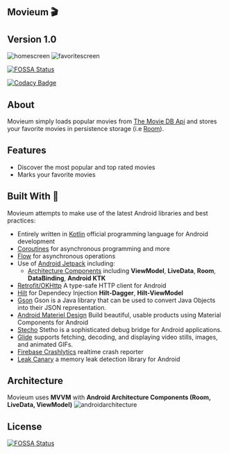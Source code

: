 ## Movieum 🎬

## Version 1.0

![homescreen](photo/homescreen.png) ![favoritescreen](photo/favoritescreen.png)

[![FOSSA Status](https://app.fossa.com/api/projects/git%2Bgithub.com%2Ftonghannteng%2FMovieum.svg?type=shield)](https://app.fossa.com/projects/git%2Bgithub.com%2Ftonghannteng%2FMovieum?ref=badge_shield)

[![Codacy Badge](https://app.codacy.com/project/badge/Grade/f6e4f7464c1d4624babfeafda784cf0e)](https://www.codacy.com/manual/tonghannteng/Movieum?utm_source=github.com&amp;utm_medium=referral&amp;utm_content=tonghannteng/Movieum&amp;utm_campaign=Badge_Grade)

## About
Movieum simply loads popular movies from [The Movie DB Api](https://developers.themoviedb.org/4/getting-started/authorization) and stores your favorite movies in persistence storage (i.e [Room](https://developer.android.com/reference/android/arch/persistence/room/RoomDatabase)).

## Features
- Discover the most popular and top rated movies
- Marks your favorite movies

## Built With 👷‍

Movieum attempts to make use of the latest Android libraries and best practices:

- Entirely written in [Kotlin](https://kotlinlang.org/) official programming language for Android development
- [Coroutines](https://kotlinlang.org/docs/reference/coroutines-overview.html) for asynchronous programming and more
- [Flow](https://kotlinlang.org/docs/reference/coroutines/flow.html#asynchronous-flow) for asynchronous operations
- Use of [Android Jetpack](https://developer.android.com/jetpack) including:
  - [Architecture Components](https://developer.android.com/topic/libraries/architecture) including **ViewModel**, **LiveData**, **Room**, **DataBinding**, **Android KTK**
- [Retrofit/OKHttp](https://square.github.io/retrofit/) A type-safe HTTP client for Android
- [Hilt](https://dagger.dev/hilt/) for Dependecy Injection **Hilt-Dagger**, **Hilt-ViewModel**
- [Gson](https://github.com/google/gson) Gson is a Java library that can be used to convert Java Objects into their JSON representation.
- [Android Materiel Design](https://material.io/develop/android) Build beautiful, usable products using Material Components for Android
- [Stecho](http://facebook.github.io/stetho/) Stetho is a sophisticated debug bridge for Android applications.
- [Glide](https://github.com/bumptech/glide) supports fetching, decoding, and displaying video stills, images, and animated GIFs.
- [Firebase Crashlytics](https://firebase.google.com/docs/crashlytics/get-started?authuser=0&platform=android) realtime crash reporter
- [Leak Canary](https://square.github.io/leakcanary/) a memory leak detection library for Android
## Architecture
Movieum uses **MVVM** with **Android Architecture Components (Room, LiveData, ViewModel)**
![androidarchitecture](photo/androidarchitecture.png)


## License
[![FOSSA Status](https://app.fossa.com/api/projects/git%2Bgithub.com%2Ftonghannteng%2FMovieum.svg?type=large)](https://app.fossa.com/projects/git%2Bgithub.com%2Ftonghannteng%2FMovieum?ref=badge_large)
